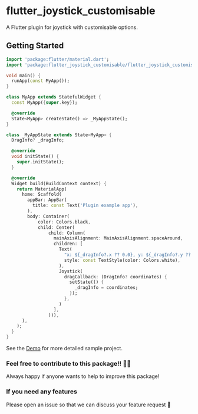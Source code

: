 # flutter_joystick_customisable

A Flutter plugin for joystick with customisable options.

## Getting Started

```dart
import 'package:flutter/material.dart';
import 'package:flutter_joystick_customisable/flutter_joystick_customisable.dart';

void main() {
  runApp(const MyApp());
}

class MyApp extends StatefulWidget {
  const MyApp({super.key});

  @override
  State<MyApp> createState() => _MyAppState();
}

class _MyAppState extends State<MyApp> {
  DragInfo? _dragInfo;

  @override
  void initState() {
    super.initState();
  }

  @override
  Widget build(BuildContext context) {
    return MaterialApp(
      home: Scaffold(
        appBar: AppBar(
          title: const Text('Plugin example app'),
        ),
        body: Container(
            color: Colors.black,
            child: Center(
                child: Column(
                  mainAxisAlignment: MainAxisAlignment.spaceAround,
                  children: [
                    Text(
                      "x: ${_dragInfo?.x ?? 0.0}, y: ${_dragInfo?.y ?? 0.0}",
                      style: const TextStyle(color: Colors.white),
                    ),
                    Joystick(
                      dragCallback: (DragInfo? coordinates) {
                        setState(() {
                          _dragInfo = coordinates;
                        });
                      },
                    )
                  ],
                ))),
      ),
    );
  }
}

```

See the [Demo](https://github.com/trdevendran/flutter_joystick_customisable/blob/master/example/lib/main.dart) for more detailed sample project.

### Feel free to contribute to this package!! 🙇‍♂️
Always happy if anyone wants to help to improve this package!

### If you need any features
Please open an issue so that we can discuss your feature request 🙏
